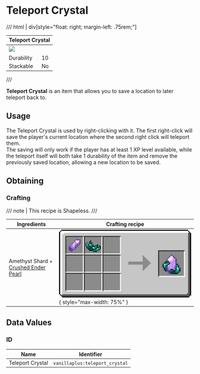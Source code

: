 # Teleport Crystal

/// html | div[style="float: right; margin-left: .75rem;"]
<table>
  <thead>
    <tr>
      <th style="text-align: center;" colspan="2">Teleport Crystal</td>
    </tr>
  </thead>
  <tbody>
    <tr>
      <td colspan="2"><img src="../../../assets/img/items/teleport_crystal.png" style="max-width: 250px;">
    </tr>
    <tr>
      <td>Durability</td>
      <td>10</td>
    </tr>
    <tr>
      <td>Stackable</td>
      <td>No</td>
    </tr>
  </tbody>
</table>
///

**Teleport Crystal** is an item that allows you to save a location to later teleport back to.

## Usage

The Teleport Crystal is used by right-clicking with it. The first right-click will save the player's current location where the second right click will teleport them.  
The saving will only work if the player has at least 1 XP level available, while the teleport itself will both take 1 durability of the item and remove the previously saved location, allowing a new location to be saved.

## Obtaining

### Crafting

/// note | This recipe is Shapeless.
///

| Ingredients                                                             | Crafting recipe                                                                              |
|-------------------------------------------------------------------------|----------------------------------------------------------------------------------------------|
| Amethyst Shard + [Crushed Ender Pearl](../items/crushed_ender_pearl.md) | ![teleport_crystal](../../assets/img/recipes/teleport_crystal.png){ style="max-width: 75%" } |

## Data Values

### ID

| Name             | Identifier                     |
|------------------|--------------------------------|
| Teleport Crystal | `vanillaplus:teleport_crystal` |